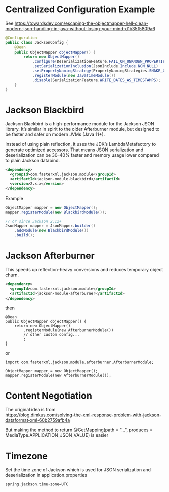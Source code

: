 #  Centralized  Configuration Example
See https://towardsdev.com/escaping-the-objectmapper-hell-clean-modern-json-handling-in-java-without-losing-your-mind-d1b35f5809a6

```java
@Configuration
public class JacksonConfig {
    @Bean
    public ObjectMapper objectMapper() {
        return new ObjectMapper()
            .configure(DeserializationFeature.FAIL_ON_UNKNOWN_PROPERTIES, false)
            .setSerializationInclusion(JsonInclude.Include.NON_NULL)
            .setPropertyNamingStrategy(PropertyNamingStrategies.SNAKE_CASE)
            .registerModule(new JavaTimeModule())
            .disable(SerializationFeature.WRITE_DATES_AS_TIMESTAMPS);
    }
}
```
# Jackson Blackbird
Jackson Blackbird is a high-performance module for the Jackson JSON library.
It’s similar in spirit to the older Afterburner module, but designed to be faster and safer on modern JVMs (Java 11+).

Instead of using plain reflection, it uses the JDK’s LambdaMetafactory to generate optimized accessors.
That means JSON serialization and deserialization can be 30–40% faster and memory usage lower compared to plain Jackson databind.
```xml
<dependency>
  <groupId>com.fasterxml.jackson.module</groupId>
  <artifactId>jackson-module-blackbird</artifactId>
  <version>2.x.x</version>
</dependency>
```
Example
```java
ObjectMapper mapper = new ObjectMapper();
mapper.registerModule(new BlackbirdModule());

// or since Jackson 2.12+
JsonMapper mapper = JsonMapper.builder()
    .addModule(new BlackbirdModule())
    .build();

```
# Jackson Afterburner
This speeds up reflection-heavy conversions and reduces temporary object churn.
```xml
<dependency>
  <groupId>com.fasterxml.jackson.module</groupId>
  <artifactId>jackson-module-afterburner</artifactId>
</dependency>
```
then
```
@Bean
public ObjectMapper objectMapper() {
    return new ObjectMapper()
        .registerModule(new AfterburnerModule())
        // other custom config...
        ;
}
```
or
```
import com.fasterxml.jackson.module.afterburner.AfterburnerModule;

ObjectMapper mapper = new ObjectMapper();
mapper.registerModule(new AfterburnerModule());
```

# Content Negotiation

The original idea is from  
https://blog.dimkus.com/solving-the-xml-response-problem-with-jackson-dataformat-xml-60b2759afb4a

But making the method to return @GetMapping(path = "...", produces = MediaType.APPLICATION_JSON_VALUE)
is easier

# Timezone
Set the time zone of Jackson which is used for JSON serialization and deserialization in application.properties  
```
spring.jackson.time-zone=UTC
```
